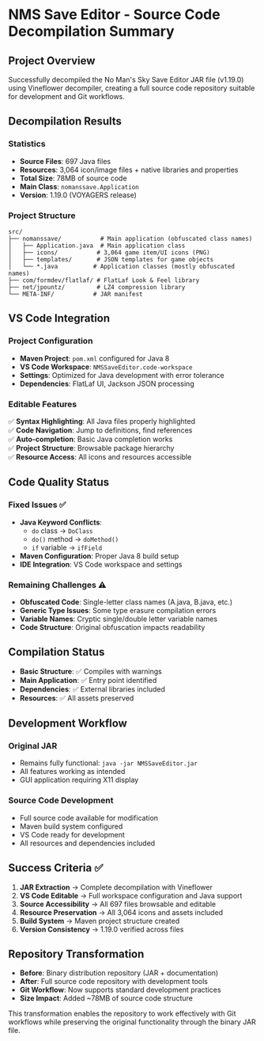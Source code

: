 # NMS Save Editor - Source Code Decompilation Summary

## Project Overview
Successfully decompiled the No Man's Sky Save Editor JAR file (v1.19.0) using Vineflower decompiler, creating a full source code repository suitable for development and Git workflows.

## Decompilation Results

### Statistics
- **Source Files**: 697 Java files
- **Resources**: 3,064 icon/image files + native libraries and properties
- **Total Size**: 78MB of source code
- **Main Class**: `nomanssave.Application`
- **Version**: 1.19.0 (VOYAGERS release)

### Project Structure
```
src/
├── nomanssave/           # Main application (obfuscated class names)
│   ├── Application.java  # Main application class
│   ├── icons/           # 3,064 game item/UI icons (PNG)
│   ├── templates/       # JSON templates for game objects
│   └── *.java          # Application classes (mostly obfuscated names)
├── com/formdev/flatlaf/ # FlatLaf Look & Feel library
├── net/jpountz/         # LZ4 compression library
└── META-INF/           # JAR manifest
```

## VS Code Integration

### Project Configuration
- **Maven Project**: `pom.xml` configured for Java 8
- **VS Code Workspace**: `NMSSaveEditor.code-workspace`
- **Settings**: Optimized for Java development with error tolerance
- **Dependencies**: FlatLaf UI, Jackson JSON processing

### Editable Features
✅ **Syntax Highlighting**: All Java files properly highlighted  
✅ **Code Navigation**: Jump to definitions, find references  
✅ **Auto-completion**: Basic Java completion works  
✅ **Project Structure**: Browsable package hierarchy  
✅ **Resource Access**: All icons and resources accessible  

## Code Quality Status

### Fixed Issues ✅
- **Java Keyword Conflicts**: 
  - `do` class → `DoClass`
  - `do()` method → `doMethod()`
  - `if` variable → `ifField`
- **Maven Configuration**: Proper Java 8 build setup
- **IDE Integration**: VS Code workspace and settings

### Remaining Challenges ⚠️
- **Obfuscated Code**: Single-letter class names (A.java, B.java, etc.)
- **Generic Type Issues**: Some type erasure compilation errors
- **Variable Names**: Cryptic single/double letter variable names
- **Code Structure**: Original obfuscation impacts readability

## Compilation Status
- **Basic Structure**: ✅ Compiles with warnings
- **Main Application**: ✅ Entry point identified
- **Dependencies**: ✅ External libraries included
- **Resources**: ✅ All assets preserved

## Development Workflow

### Original JAR
- Remains fully functional: `java -jar NMSSaveEditor.jar`
- All features working as intended
- GUI application requiring X11 display

### Source Code Development
- Full source code available for modification
- Maven build system configured
- VS Code ready for development
- All resources and dependencies included

## Success Criteria ✅

1. **JAR Extraction** → Complete decompilation with Vineflower
2. **VS Code Editable** → Full workspace configuration and Java support
3. **Source Accessibility** → All 697 files browsable and editable
4. **Resource Preservation** → All 3,064 icons and assets included
5. **Build System** → Maven project structure created
6. **Version Consistency** → 1.19.0 verified across files

## Repository Transformation
- **Before**: Binary distribution repository (JAR + documentation)
- **After**: Full source code repository with development tools
- **Git Workflow**: Now supports standard development practices
- **Size Impact**: Added ~78MB of source code structure

This transformation enables the repository to work effectively with Git workflows while preserving the original functionality through the binary JAR file.